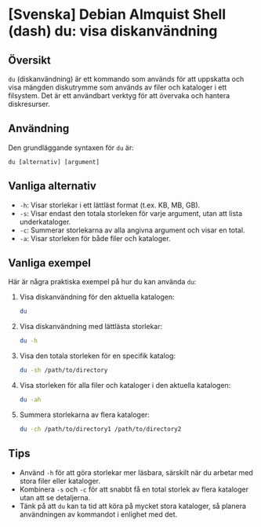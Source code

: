 # [Svenska] Debian Almquist Shell (dash) du: visa diskanvändning

## Översikt
`du` (diskanvändning) är ett kommando som används för att uppskatta och visa mängden diskutrymme som används av filer och kataloger i ett filsystem. Det är ett användbart verktyg för att övervaka och hantera diskresurser.

## Användning
Den grundläggande syntaxen för `du` är:

```
du [alternativ] [argument]
```

## Vanliga alternativ
- `-h`: Visar storlekar i ett lättläst format (t.ex. KB, MB, GB).
- `-s`: Visar endast den totala storleken för varje argument, utan att lista underkataloger.
- `-c`: Summerar storlekarna av alla angivna argument och visar en total.
- `-a`: Visar storleken för både filer och kataloger.

## Vanliga exempel
Här är några praktiska exempel på hur du kan använda `du`:

1. Visa diskanvändning för den aktuella katalogen:
   ```bash
   du
   ```

2. Visa diskanvändning med lättlästa storlekar:
   ```bash
   du -h
   ```

3. Visa den totala storleken för en specifik katalog:
   ```bash
   du -sh /path/to/directory
   ```

4. Visa storleken för alla filer och kataloger i den aktuella katalogen:
   ```bash
   du -ah
   ```

5. Summera storlekarna av flera kataloger:
   ```bash
   du -ch /path/to/directory1 /path/to/directory2
   ```

## Tips
- Använd `-h` för att göra storlekar mer läsbara, särskilt när du arbetar med stora filer eller kataloger.
- Kombinera `-s` och `-c` för att snabbt få en total storlek av flera kataloger utan att se detaljerna.
- Tänk på att `du` kan ta tid att köra på mycket stora kataloger, så planera användningen av kommandot i enlighet med det.